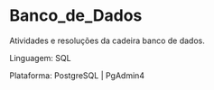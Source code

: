 # Banco_de_Dados

Atividades e resoluções da cadeira banco de dados.

Linguagem: SQL 

Plataforma: PostgreSQL | PgAdmin4
